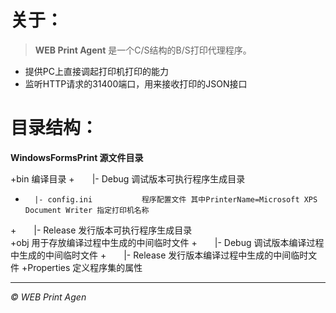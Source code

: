 # 关于：
> **WEB Print Agent** 是一个C/S结构的B/S打印代理程序。

* 提供PC上直接调起打印机打印的能力
* 监听HTTP请求的31400端口，用来接收打印的JSON接口

# 目录结构：
**WindowsFormsPrint 源文件目录**

+bin                    编译目录 
+　　|- Debug               调试版本可执行程序生成目录  
+		|- config.ini           程序配置文件 其中PrinterName=Microsoft XPS Document Writer 指定打印机名称
+　　|- Release             发行版本可执行程序生成目录   
+obj                    用于存放编译过程中生成的中间临时文件
+　　|- Debug               调试版本编译过程中生成的中间临时文件
+　　|- Release             发行版本编译过程中生成的中间临时文件
+Properties             定义程序集的属性


-------------------
*© WEB Print Agen*